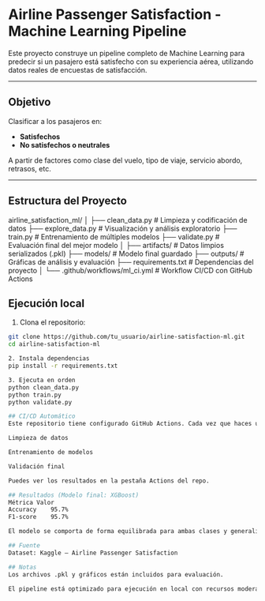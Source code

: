 # Airline Passenger Satisfaction - Machine Learning Pipeline

Este proyecto construye un pipeline completo de Machine Learning para predecir si un pasajero está satisfecho con su experiencia aérea, utilizando datos reales de encuestas de satisfacción.

---

## Objetivo

Clasificar a los pasajeros en:
- **Satisfechos**
- **No satisfechos o neutrales**

A partir de factores como clase del vuelo, tipo de viaje, servicio abordo, retrasos, etc.

---

## Estructura del Proyecto
airline_satisfaction_ml/
│
├── clean_data.py # Limpieza y codificación de datos
├── explore_data.py # Visualización y análisis exploratorio
├── train.py # Entrenamiento de múltiples modelos
├── validate.py # Evaluación final del mejor modelo
│
├── artifacts/ # Datos limpios serializados (.pkl)
├── models/ # Modelo final guardado
├── outputs/ # Gráficas de análisis y evaluación
├── requirements.txt # Dependencias del proyecto
│
└── .github/workflows/ml_ci.yml # Workflow CI/CD con GitHub Actions

## Ejecución local

1. Clona el repositorio:
```bash
git clone https://github.com/tu_usuario/airline-satisfaction-ml.git
cd airline-satisfaction-ml

2. Instala dependencias
pip install -r requirements.txt

3. Ejecuta en orden
python clean_data.py
python train.py
python validate.py

## CI/CD Automático
Este repositorio tiene configurado GitHub Actions. Cada vez que haces un push a main, se ejecutan automáticamente:

Limpieza de datos

Entrenamiento de modelos

Validación final

Puedes ver los resultados en la pestaña Actions del repo.

## Resultados (Modelo final: XGBoost)
Métrica	Valor
Accuracy	95.7%
F1-score	95.7%

El modelo se comporta de forma equilibrada para ambas clases y generaliza bien sobre el conjunto de test.

## Fuente
Dataset: Kaggle – Airline Passenger Satisfaction

## Notas
Los archivos .pkl y gráficos están incluidos para evaluación.

El pipeline está optimizado para ejecución en local con recursos moderados.
